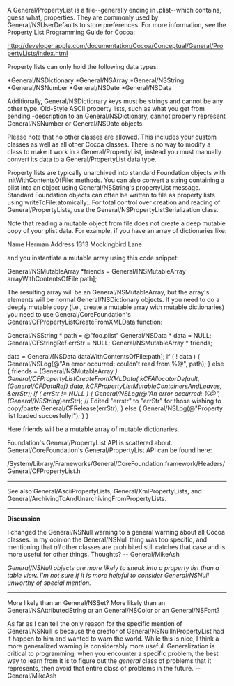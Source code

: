 

A General/PropertyList is a file--generally ending in .plist--which contains, guess what, properties. They are commonly used by General/NSUserDefaults to store preferences. For more information, see the Property List Programming Guide for Cocoa:

http://developer.apple.com/documentation/Cocoa/Conceptual/General/PropertyLists/index.html

Property lists can only hold the following data types:


*General/NSDictionary
*General/NSArray
*General/NSString
*General/NSNumber
*General/NSDate
*General/NSData


Additionally, General/NSDictionary keys must be strings and cannot be any other type. Old-Style ASCII property lists, such as what you get from sending     -description to an General/NSDictionary, cannot properly represent General/NSNumber or General/NSDate objects.

Please note that no other classes are allowed. This includes your custom classes as well as all other Cocoa classes. There is no way to modify a class to make it work in a General/PropertyList, instead you must manually convert its data to a General/PropertyList data type.

Property lists are typically unarchived into standard Foundation objects with initWithContentsOfFile: methods. You can also convert a string containing a plist into an object using General/NSString's propertyList message. Standard Foundation objects can often be written to file as property lists using writeToFile:atomically:. For total control over creation and reading of General/PropertyList<nowiki/>s, use the General/NSPropertyListSerialization class.

Note that reading a mutable object from file does not create a deep mutable copy of your plist data. For example, if you have an array of dictionaries like:

    
<?xml version="1.0" encoding="UTF-8"?>
<!DOCTYPE plist SYSTEM "file://localhost/System/Library/General/DTDs/General/PropertyList.dtd">
<plist version="0.9">
    <array>
        <dict>
            <key>Name</key>
            <string>Herman</string>
            <key>Address</key>
            <string>1313 Mockingbird Lane</string>
        </dict>
    </array>
</plist>


and you instantiate a mutable array using this code snippet:

    
General/NSMutableArray *friends = General/[NSMutableArray arrayWithContentsOfFile:path];


The resulting array will be an General/NSMutableArray, but the array's elements will be normal General/NSDictionary objects. If you need to do a deeply mutable copy (i.e., create a mutable array with mutable dictionaries) you need to use General/CoreFoundation's General/CFPropertyListCreateFromXMLData function:

    
General/NSString * path = @"foo.plist"
General/NSData * data = NULL;
General/CFStringRef errStr = NULL;
General/NSMutableArray * friends;

data = General/[NSData dataWithContentsOfFile:path];
if ( ! data )
{
	General/NSLog(@"An error occurred: couldn't read from %@", path);
}
else
{
	friends = (General/NSMutableArray *) General/CFPropertyListCreateFromXMLData(
		kCFAllocatorDefault,
		(General/CFDataRef) data, 
		kCFPropertyListMutableContainersAndLeaves, 
		&errStr);
	if ( errStr != NULL ) 
	{
		General/NSLog(@"An error occurred: %@", (General/NSString*)errStr); // Edited "errstr" to "errStr" for those wishing to copy/paste
		General/CFRelease(errStr);
	}
	else
	{
		General/NSLog(@"Property list loaded succesfully!");
	}
}


Here friends will be a mutable array of mutable dictionaries.

Foundation's General/PropertyList API is scattered about. General/CoreFoundation's General/PropertyList API can be found here:

/System/Library/Frameworks/General/CoreFoundation.framework/Headers/General/CFPropertyList.h

----

See also General/AsciiPropertyLists, General/XmlPropertyLists, and General/ArchivingToAndUnarchivingFromPropertyLists.

----
**Discussion**

I changed the General/NSNull warning to a general warning about all Cocoa classes. In my opinion the General/NSNull thing was too specific, and mentioning that *all* other classes are prohibited still catches that case and is more useful for other things. Thoughts? -- General/MikeAsh

*General/NSNull objects are more likely to sneak into a property list than a table view. I'm not sure if it is more helpful to consider General/NSNull unworthy of special mention.*

----
More likely than an General/NSSet? More likely than an General/NSAttributedString or an General/NSColor or an General/NSFont?

As far as I can tell the only reason for the specific mention of General/NSNull is because the creator of General/NSNullInPropertyList had it happen to him and wanted to warn the world. While this is nice, I think a more generalized warning is considerably more useful. Generalization is critical to programming; when you encounter a specific problem, the best way to learn from it is to figure out the *general* class of problems that it represents, then avoid that entire class of problems in the future. -- General/MikeAsh